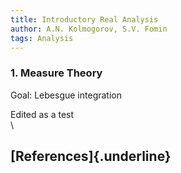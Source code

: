 ```yaml
---
title: Introductory Real Analysis
author: A.N. Kolmogorov, S.V. Fomin
tags: Analysis
---
```


### 1. Measure Theory ###
Goal: Lebesgue integration

Edited as a test
\
\

## [References]{.underline} ##


